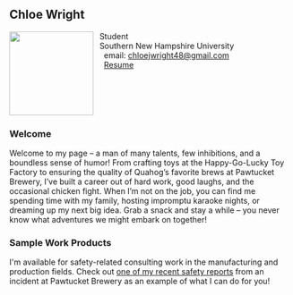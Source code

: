 ## Chloe Wright

<img src="IMG_7501_Original.heic" align="left" width=150>&nbsp; Student<br/>
&nbsp; Southern New Hampshire University <br/>
&nbsp; &nbsp; email: chloejwright48@gmail.com<br/>
&nbsp; &nbsp; [Resume](https://chloejw.github.io/Resume-Wright.pdf)

<br/>
<br/>
<br/>
<br/>

### Welcome

Welcome to my page – a man of many talents, few inhibitions, and a boundless sense of humor! From crafting toys at the Happy-Go-Lucky Toy Factory to ensuring the quality of Quahog’s favorite brews at Pawtucket Brewery, I’ve built a career out of hard work, good laughs, and the occasional chicken fight. When I’m not on the job, you can find me spending time with my family, hosting impromptu karaoke nights, or dreaming up my next big idea. Grab a snack and stay a while – you never know what adventures we might embark on together!

### Sample Work Products

I'm available for safety-related consulting work in the manufacturing and production fields. Check out [one of my recent safety reports](https://agmath.github.io/PagesBasic/SiteFiles/SampleSafetyReport.html) from an incident at Pawtucket Brewery as an example of what I can do for you!
